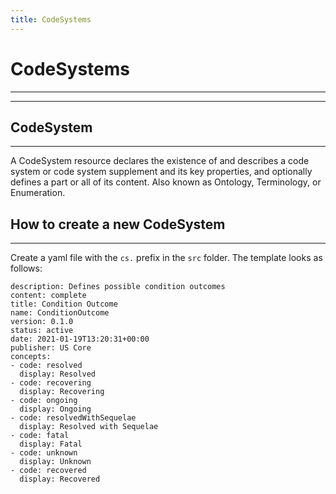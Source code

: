 ```yaml
---
title: CodeSystems
---
```


# CodeSystems
---
---

## CodeSystem
---

A CodeSystem resource declares the existence of and describes a code system or code system supplement and its key properties, and optionally defines a part or all of its content. Also known as Ontology, Terminology, or Enumeration.

## How to create a new CodeSystem
---

Create a yaml file with the `cs.` prefix in the `src` folder.
The template looks as follows:

```
description: Defines possible condition outcomes
content: complete
title: Condition Outcome
name: ConditionOutcome
version: 0.1.0
status: active
date: 2021-01-19T13:20:31+00:00
publisher: US Core
concepts:
- code: resolved
  display: Resolved
- code: recovering
  display: Recovering
- code: ongoing
  display: Ongoing
- code: resolvedWithSequelae
  display: Resolved with Sequelae
- code: fatal
  display: Fatal
- code: unknown
  display: Unknown
- code: recovered
  display: Recovered
```